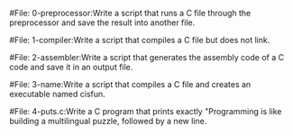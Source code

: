 #File: 0-preprocessor:Write a script that runs a C file through the preprocessor and save the result into another file.

#File: 1-compiler:Write a script that compiles a C file but does not link.

#File: 2-assembler:Write a script that generates the assembly code of a C code and save it in an output file.

#File: 3-name:Write a script that compiles a C file and creates an executable named cisfun.

#File: 4-puts.c:Write a C program that prints exactly "Programming is like building a multilingual puzzle, followed by a new line.